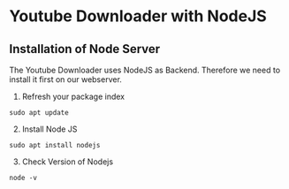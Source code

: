 # Youtube Downloader with NodeJS

## Installation of Node Server
The Youtube Downloader uses NodeJS as Backend. Therefore we need to install it first on our webserver.
1. Refresh your package index 
``` 
sudo apt update
```
2. Install Node JS
```
sudo apt install nodejs
```
3. Check Version of Nodejs
```
node -v
```

